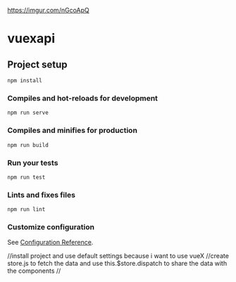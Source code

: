 


https://imgur.com/nGcoApQ

# vuexapi

## Project setup
```
npm install
```

### Compiles and hot-reloads for development
```
npm run serve
```

### Compiles and minifies for production
```
npm run build
```

### Run your tests
```
npm run test
```

### Lints and fixes files
```
npm run lint
```

### Customize configuration
See [Configuration Reference](https://cli.vuejs.org/config/).


//install project and use default settings because i want to use vueX
//create store.js to fetch the data and use this.$store.dispatch to share the data with the components
//

